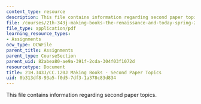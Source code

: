 ```yaml
---
content_type: resource
description: This file contains information regarding second paper topics.
file: /courses/21h-343j-making-books-the-renaissance-and-today-spring-2016/0b313df893a5f0d57df31a378c83d834_MIT21H_343JS16_Paper2.pdf
file_type: application/pdf
learning_resource_types:
- Assignments
ocw_type: OCWFile
parent_title: Assignments
parent_type: CourseSection
parent_uid: 82abea80-ae9a-391f-2cda-304f03f1072d
resourcetype: Document
title: 21H.343J/CC.120J Making Books - Second Paper Topics
uid: 0b313df8-93a5-f0d5-7df3-1a378c83d834
---
```

This file contains information regarding second paper topics.